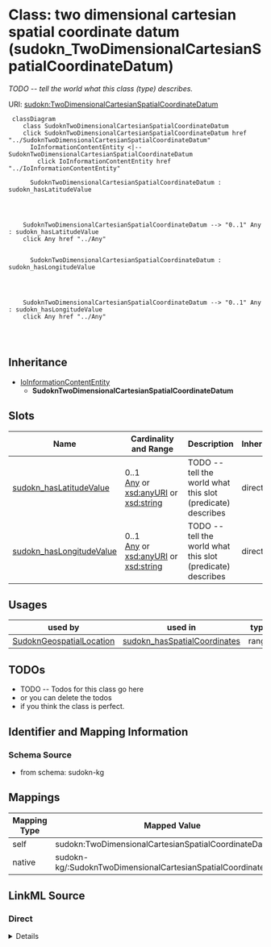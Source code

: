 

# Class: two dimensional cartesian spatial coordinate datum (sudokn_TwoDimensionalCartesianSpatialCoordinateDatum)


_TODO -- tell the world what this class (type) describes._





URI: [sudokn:TwoDimensionalCartesianSpatialCoordinateDatum](http://asu.edu/semantics/SUDOKN/TwoDimensionalCartesianSpatialCoordinateDatum)






```mermaid
 classDiagram
    class SudoknTwoDimensionalCartesianSpatialCoordinateDatum
    click SudoknTwoDimensionalCartesianSpatialCoordinateDatum href "../SudoknTwoDimensionalCartesianSpatialCoordinateDatum"
      IoInformationContentEntity <|-- SudoknTwoDimensionalCartesianSpatialCoordinateDatum
        click IoInformationContentEntity href "../IoInformationContentEntity"
      
      SudoknTwoDimensionalCartesianSpatialCoordinateDatum : sudokn_hasLatitudeValue
        
          
    
    
    SudoknTwoDimensionalCartesianSpatialCoordinateDatum --> "0..1" Any : sudokn_hasLatitudeValue
    click Any href "../Any"

        
      SudoknTwoDimensionalCartesianSpatialCoordinateDatum : sudokn_hasLongitudeValue
        
          
    
    
    SudoknTwoDimensionalCartesianSpatialCoordinateDatum --> "0..1" Any : sudokn_hasLongitudeValue
    click Any href "../Any"

        
      
```





## Inheritance
* [IoInformationContentEntity](../classes/IoInformationContentEntity.md)
    * **SudoknTwoDimensionalCartesianSpatialCoordinateDatum**



## Slots

| Name | Cardinality and Range | Description | Inheritance |
| ---  | --- | --- | --- |
| [sudokn_hasLatitudeValue](../slots/sudokn_hasLatitudeValue.md) | 0..1 <br/> [Any](../classes/Any.md)&nbsp;or&nbsp;<br />[xsd:anyURI](http://www.w3.org/2001/XMLSchema#anyURI)&nbsp;or&nbsp;<br />[xsd:string](http://www.w3.org/2001/XMLSchema#string) | TODO -- tell the world what this slot (predicate) describes | direct |
| [sudokn_hasLongitudeValue](../slots/sudokn_hasLongitudeValue.md) | 0..1 <br/> [Any](../classes/Any.md)&nbsp;or&nbsp;<br />[xsd:anyURI](http://www.w3.org/2001/XMLSchema#anyURI)&nbsp;or&nbsp;<br />[xsd:string](http://www.w3.org/2001/XMLSchema#string) | TODO -- tell the world what this slot (predicate) describes | direct |





## Usages

| used by | used in | type | used |
| ---  | --- | --- | --- |
| [SudoknGeospatialLocation](../classes/SudoknGeospatialLocation.md) | [sudokn_hasSpatialCoordinates](../slots/sudokn_hasSpatialCoordinates.md) | range | [SudoknTwoDimensionalCartesianSpatialCoordinateDatum](../classes/SudoknTwoDimensionalCartesianSpatialCoordinateDatum.md) |






## TODOs

* TODO -- Todos for this class go here
* or you can delete the todos
* if you think the class is perfect.

## Identifier and Mapping Information







### Schema Source


* from schema: sudokn-kg




## Mappings

| Mapping Type | Mapped Value |
| ---  | ---  |
| self | sudokn:TwoDimensionalCartesianSpatialCoordinateDatum |
| native | sudokn-kg/:SudoknTwoDimensionalCartesianSpatialCoordinateDatum |







## LinkML Source

<!-- TODO: investigate https://stackoverflow.com/questions/37606292/how-to-create-tabbed-code-blocks-in-mkdocs-or-sphinx -->

### Direct

<details>
```yaml
name: sudokn_TwoDimensionalCartesianSpatialCoordinateDatum
description: TODO -- tell the world what this class (type) describes.
title: two dimensional cartesian spatial coordinate datum
todos:
- TODO -- Todos for this class go here
- or you can delete the todos
- if you think the class is perfect.
notes:
- Class with 20728 occurences.
from_schema: sudokn-kg
is_a: io_InformationContentEntity
slots:
- sudokn_hasLatitudeValue
- sudokn_hasLongitudeValue
class_uri: sudokn:TwoDimensionalCartesianSpatialCoordinateDatum

```
</details>

### Induced

<details>
```yaml
name: sudokn_TwoDimensionalCartesianSpatialCoordinateDatum
description: TODO -- tell the world what this class (type) describes.
title: two dimensional cartesian spatial coordinate datum
todos:
- TODO -- Todos for this class go here
- or you can delete the todos
- if you think the class is perfect.
notes:
- Class with 20728 occurences.
from_schema: sudokn-kg
is_a: io_InformationContentEntity
attributes:
  sudokn_hasLatitudeValue:
    name: sudokn_hasLatitudeValue
    description: TODO -- tell the world what this slot (predicate) describes.
    title: has latitude value
    todos:
    - TODO -- Todos for this slot go here
    - or you can delete the todos
    - if you think the class is perfect.
    comments:
    - 19082 occurrences with subject type sudokn_TwoDimensionalCartesianSpatialCoordinateDatum
      and object type string.
    examples:
    - value: sudokn:101PIPE-site-FONTANA-92335-coordinates sudokn:hasLatitudeValue
        34.0677902
    from_schema: sudokn-kg
    rank: 1000
    slot_uri: sudokn:hasLatitudeValue
    alias: sudokn_hasLatitudeValue
    owner: sudokn_TwoDimensionalCartesianSpatialCoordinateDatum
    domain_of:
    - sudokn_TwoDimensionalCartesianSpatialCoordinateDatum
    subproperty_of: owl_topDataProperty
    range: Any
    any_of:
    - range: uri
    - range: string
  sudokn_hasLongitudeValue:
    name: sudokn_hasLongitudeValue
    description: TODO -- tell the world what this slot (predicate) describes.
    title: has logitude value
    todos:
    - TODO -- Todos for this slot go here
    - or you can delete the todos
    - if you think the class is perfect.
    comments:
    - 19083 occurrences with subject type sudokn_TwoDimensionalCartesianSpatialCoordinateDatum
      and object type string.
    examples:
    - value: sudokn:101PIPE-site-FONTANA-92335-coordinates sudokn:hasLongitudeValue
        -117.4708951
    from_schema: sudokn-kg
    rank: 1000
    slot_uri: sudokn:hasLongitudeValue
    alias: sudokn_hasLongitudeValue
    owner: sudokn_TwoDimensionalCartesianSpatialCoordinateDatum
    domain_of:
    - sudokn_TwoDimensionalCartesianSpatialCoordinateDatum
    subproperty_of: owl_topDataProperty
    range: Any
    any_of:
    - range: uri
    - range: string
class_uri: sudokn:TwoDimensionalCartesianSpatialCoordinateDatum

```
</details>